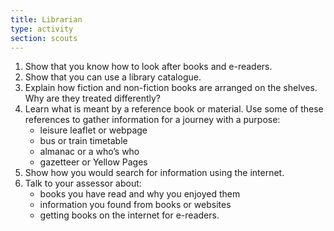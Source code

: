 ```yaml
---
title: Librarian
type: activity
section: scouts
---
```


1. Show that you know how to look after books and e-readers.
1. Show that you can use a library catalogue.
1. Explain how fiction and non-fiction books are arranged on the shelves. Why are they treated differently?
1. Learn what is meant by a reference book or material. Use some of these references to gather information for a journey with a purpose:
	* leisure leaflet or webpage
	* bus or train timetable
	* almanac or a who’s who
	* gazetteer or Yellow Pages
1. Show how you would search for information using the internet.
1. Talk to your assessor about:
	* books you have read and why you enjoyed them
	* information you found from books or websites
	* getting books on the internet for e-readers.